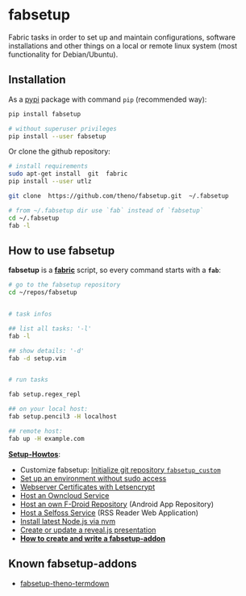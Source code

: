 # fabsetup

Fabric tasks in order to set up and maintain configurations, software
installations and other things on a local or remote linux system
(most functionality for Debian/Ubuntu).

## Installation

As a [pypi](https://pypi.python.org/pypi/fabsetup)
package with command `pip` (recommended way):

```sh
pip install fabsetup

# without superuser privileges
pip install --user fabsetup
```

Or clone the github repository:

```sh
# install requirements
sudo apt-get install  git  fabric
pip install --user utlz

git clone  https://github.com/theno/fabsetup.git  ~/.fabsetup

# from ~/.fabsetup dir use `fab` instead of `fabsetup`
cd ~/.fabsetup
fab -l
```

## How to use fabsetup

__fabsetup__ is a __[fabric](http://www.fabfile.org/ "www.fabfile.org")__
script, so every command starts with a __`fab`__:

```sh
# go to the fabsetup repository
cd ~/repos/fabsetup


# task infos

## list all tasks: '-l'
fab -l

## show details: '-d'
fab -d setup.vim


# run tasks

fab setup.regex_repl

## on your local host:
fab setup.pencil3 -H localhost

## remote host:
fab up -H example.com
```

__[Setup-Howtos](./howtos "cookbook")__:

 * Customize fabsetup: [Initialize git repository
   `fabsetup_custom`](./howtos/fabsetup_custom.md)
 * [Set up an environment without sudo access](./howtos/no-sudo.md)
 * [Webserver Certificates with Letsencrypt](./howtos/letsencrypt.md)
 * [Host an Owncloud Service](./howtos/owncloud.md)
 * [Host an own F-Droid Repository](./howtos/f-droid-repo.md) (Android App Repository)
 * [Host a Selfoss Service](./howtos/selfoss.md) (RSS Reader Web Application)
 * [Install latest Node.js via nvm](./howtos/nodejs.md)
 * [Create or update a reveal.js presentation](./howtos/revealjs.md)
 * __[How to create and write a fabsetup-addon](./howtos/fabsetup-addon.md)__

## Known fabsetup-addons

* [fabsetup-theno-termdown](https://github.com/theno/fabsetup-theno-termdown)
